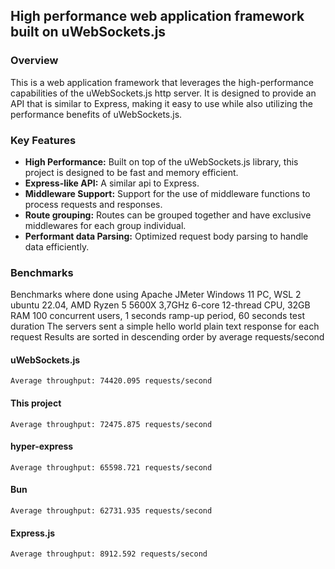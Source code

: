 ## High performance web application framework built on uWebSockets.js

### Overview

This is a web application framework that leverages the high-performance capabilities of the uWebSockets.js http server. It is designed to provide an API that is similar to Express, making it easy to use while also utilizing the performance benefits of uWebSockets.js.

### Key Features

- **High Performance:** Built on top of the uWebSockets.js library, this project is designed to be fast and memory efficient.
- **Express-like API:** A similar api to Express.
- **Middleware Support:** Support for the use of middleware functions to process requests and responses.
- **Route grouping:** Routes can be grouped together and have exclusive middlewares for each group individual.
- **Performant data Parsing:** Optimized request body parsing to handle data efficiently.

### Benchmarks

Benchmarks where done using Apache JMeter
Windows 11 PC, WSL 2 ubuntu 22.04, AMD Ryzen 5 5600X 3,7GHz 6-core 12-thread CPU, 32GB RAM
100 concurrent users, 1 seconds ramp-up period, 60 seconds test duration
The servers sent a simple hello world plain text response for each request
Results are sorted in descending order by average requests/second

#### uWebSockets.js

```
Average throughput: 74420.095 requests/second
```

#### This project

```
Average throughput: 72475.875 requests/second
```

#### hyper-express

```
Average throughput: 65598.721 requests/second
```

#### Bun

```
Average throughput: 62731.935 requests/second
```

#### Express.js

```
Average throughput: 8912.592 requests/second
```
